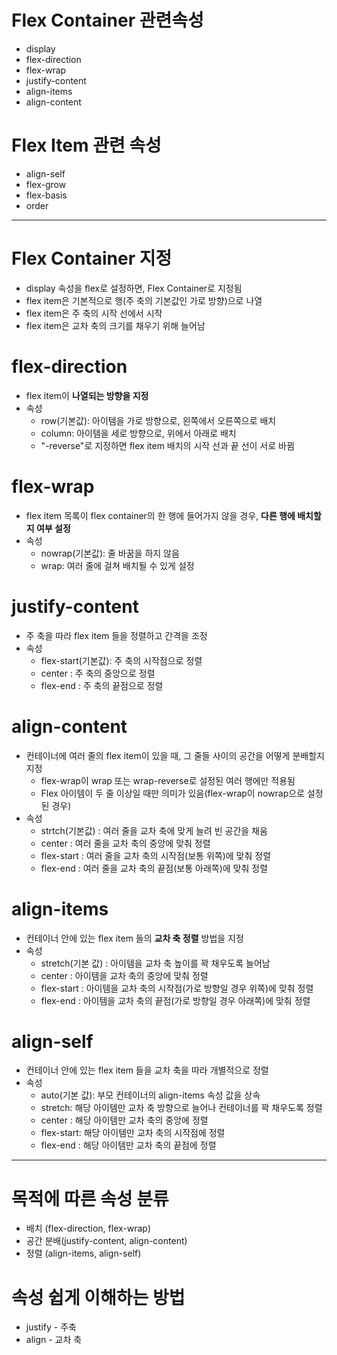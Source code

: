 # Flex Container 관련속성
- display
- flex-direction
- flex-wrap
- justify-content
- align-items
- align-content

# Flex Item 관련 속성
- align-self
- flex-grow
- flex-basis
- order

---

# Flex Container 지정
- display 속성을 flex로 설정하면, Flex Container로 지정됨
- flex item은 기본적으로 행(주 축의 기본값인 가로 방향)으로 나열
- flex item은 주 축의 시작 선에서 시작
- flex item은 교차 축의 크기를 채우기 위해 늘어남

# flex-direction
- flex item이 **나열되는 방향을 지정**
- 속성
    - row(기본값): 아이템을 가로 방향으로, 왼쪽에서 오른쪽으로 배치
    - column: 아이템을 세로 방향으로, 위에서 아래로 배치
    - "-reverse"로 지정하면 flex item 배치의 시작 선과 끝 선이 서로 바뀜

# flex-wrap
- flex item 목록이 flex container의 한 행에 들어가지 않을 경우, **다른 행에 배치할지 여부 설정**
- 속성
    - nowrap(기본값): 줄 바꿈을 하지 않음
    - wrap: 여러 줄에 걸쳐 배치될 수 있게 설정

# justify-content
- 주 축을 따라 flex item 들을 정렬하고 간격을 조정
- 속성
    - flex-start(기본값): 주 축의 시작점으로 정렬
    - center : 주 축의 중앙으로 정렬
    - flex-end : 주 축의 끝점으로 정렬

# align-content
- 컨테이너에 여러 줄의 flex item이 있을 때, 그 줄들 사이의 공간을 어떻게 분배할지 지정
    - flex-wrap이 wrap 또는 wrap-reverse로 설정된 여러 행에만 적용됨
    - Flex 아이템이 두 줄 이상일 때만 의미가 있음(flex-wrap이 nowrap으로 설정된 경우)
- 속성
    - strtch(기본값) : 여러 줄을 교차 축에 맞게 늘려 빈 공간을 채움
    - center : 여러 줄을 교차 축의 중앙에 맞춰 정렬
    - flex-start : 여러 줄을 교차 축의 시작점(보통 위쪽)에 맞춰 정렬
    - flex-end : 여러 줄을 교차 축의 끝점(보통 아래쪽)에 맞춰 정렬

# align-items
- 컨테이너 안에 있는 flex item 들의 **교차 축 정렬** 방법을 지정
- 속성
    - stretch(기본 값) : 아이템을 교차 축 높이를 꽉 채우도록 늘어남
    - center : 아이템을 교차 축의 중앙에 맞춰 정렬
    - flex-start : 아이템을 교차 축의 시작점(가로 방향일 경우 위쪽)에 맞춰 정렬
    - flex-end : 아이템을 교차 축의 끝점(가로 방향일 경우 아래쪽)에 맞춰 정렬

# align-self
- 컨테이너 안에 있는 flex item 들을 교차 축을 따라 개별적으로 정렬
- 속성
    - auto(기본 값): 부모 컨테이너의 align-items 속성 값을 상속
    - stretch: 해당 아이템만 교차 축 방향으로 늘어나 컨테이너를 꽉 채우도록 정렬
    - center : 해당 아이템만 교차 축의 중앙에 정렬
    - flex-start: 해당 아이템만 교차 축의 시작점에 정렬
    - flex-end : 해당 아이템만 교차 축의 끝점에 정렬

---

# 목적에 따른 속성 분류
- 배치 (flex-direction, flex-wrap)
- 공간 분배(justify-content, align-content)
- 정렬 (align-items, align-self)

# 속성 쉽게 이해하는 방법
- justify - 주축
- align - 교차 축